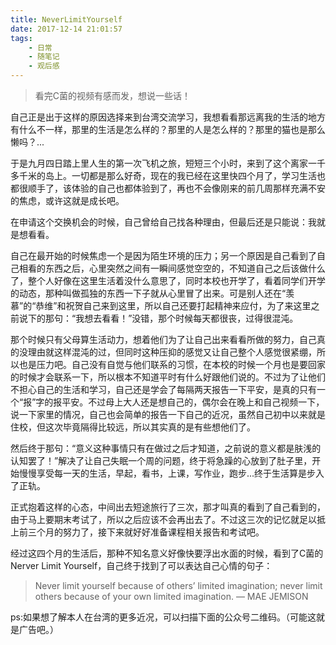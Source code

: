 ```yaml
---
title: NeverLimitYourself
date: 2017-12-14 21:01:57
tags:
    - 日常
    - 随笔记
    - 观后感
---
```


> 看完C菌的视频有感而发，想说一些话！

<!-- more -->

自己正是出于这样的原因选择来到台湾交流学习，我想看看那远离我的生活的地方有什么不一样，那里的生活是怎么样的？那里的人是怎么样的？那里的猫也是那么懒吗？...

于是九月四日踏上里人生的第一次飞机之旅，短短三个小时，来到了这个离家一千多千米的岛上。一切都是那么好奇，现在的我已经在这里快四个月了，学习生活也都很顺手了，该体验的自己也都体验到了，再也不会像刚来的前几周那样充满不安的焦虑，或许这就是成长吧。

在申请这个交换机会的时候，自己曾给自己找各种理由，但最后还是只能说：我就是想看看。

自己在最开始的时候焦虑一个是因为陌生环境的压力；另一个原因是自己看到了自己相看的东西之后，心里突然之间有一瞬间感觉空空的，不知道自己之后该做什么了，整个人好像在这里生活着没什么意思了，同时本校也开学了，看着同学们开学的动态，那种叫做孤独的东西一下子就从心里冒了出来。可是别人还在“羡慕”的“恭维”和祝贺自己来到这里，所以自己还要打起精神来应付，为了来这里之前说下的那句：“我想去看看！”没错，那个时候每天都很丧，过得很混沌。

那个时候只有父母算生活动力，想着他们为了让自己出来看看所做的努力，自己真的没理由就这样混沌的过，但同时这种压抑的感觉又让自己整个人感觉很紧绷，所以也是压力吧。自己没有自觉与他们联系的习惯，在本校的时候一个月也是要回家的时候才会联系一下，所以根本不知道平时有什么好跟他们说的。不过为了让他们不担心自己的生活和学习，自己还是学会了每隔两天报告一下平安，是真的只有一个“报”字的报平安。不过母上大人还是想自己的，偶尔会在晚上和自己视频一下，说一下家里的情况，自己也会简单的报告一下自己的近况，虽然自己初中以来就是住校，但这次毕竟隔得比较远，所以其实真的是有些想他们了。

然后终于那句：“意义这种事情只有在做过之后才知道，之前说的意义都是肤浅的认知罢了！”解决了让自己失眠一个周的问题，终于将急躁的心放到了肚子里，开始慢慢享受每一天的生活，早起，看书，上课，写作业，跑步...终于生活算是步入了正轨。

正式抱着这样的心态，中间出去短途旅行了三次，那才叫真的看到了自己看到的，由于马上要期末考试了，所以之后应该不会再出去了。不过这三次的记忆就足以抵上前三个月的努力了，接下来就好好准备课程相关报告和考试吧。

经过这四个月的生活后，那种不知名意义好像快要浮出水面的时候，看到了C菌的Nerver Limit Yourself，自己终于找到了可以表达自己心情的句子：

> Never limit yourself because of others’ limited imagination; never limit others because of your own limited imagination.
— MAE JEMISON

ps:如果想了解本人在台湾的更多近况，可以扫描下面的公众号二维码。（可能这就是广告吧。）
